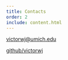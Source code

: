 ```yaml
---
title: Contacts
order: 2
include: content.html
---
```


[victorwj@umich.edu](mailto:victorwj@umich.edu)

[github/victorwj](https://github.com/victorwj)
